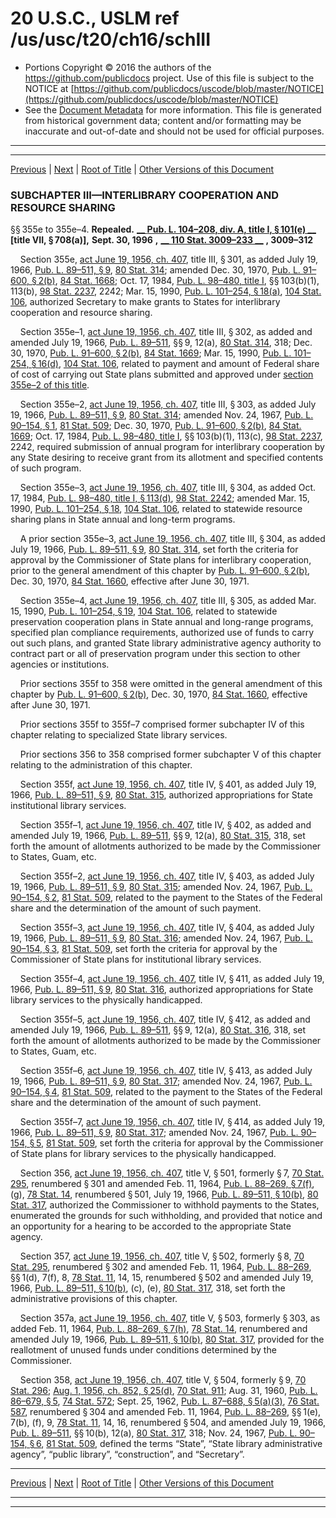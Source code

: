 ---
---

# 20 U.S.C., USLM ref /us/usc/t20/ch16/schIII

* Portions Copyright © 2016 the authors of the https://github.com/publicdocs project.
  Use of this file is subject to the NOTICE at [https://github.com/publicdocs/uscode/blob/master/NOTICE](https://github.com/publicdocs/uscode/blob/master/NOTICE)
* See the [Document Metadata](././../../../../..//README.md) for more information.
  This file is generated from historical government data; content and/or formatting may be inaccurate and out-of-date and should not be used for official purposes.

----------
----------

[Previous](./../../../../..//us/usc/t20/ch16/schII/m__us_usc_t20_ch16_schII.md) | [Next](./../../../../..//us/usc/t20/ch16/schIV/m__us_usc_t20_ch16_schIV.md) | [Root of Title](./../../../../../) | [Other Versions of this Document](https://publicdocs.github.io/go/links?ns=uslm&ref=%2Fus%2Fusc%2Ft20%2Fch16%2FschIII)

### SUBCHAPTER III—INTERLIBRARY COOPERATION AND RESOURCE SHARING

§§ 355e to 355e–4. __Repealed.__  __[__  __Pub. L. 104–208, div. A, title I, § 101(e)__  __][/us/pl/104/208/s101/e]__  __\[title VII, § 708(a)\],__  __Sept. 30, 1996__  __,__  __[__  __110 Stat. 3009–233__  __][/us/stat/110/3009-233]__  __, 3009–312__ 

    Section 355e, [act June 19, 1956, ch. 407][/us/act/1956-06-19/ch407], title III, § 301, as added July 19, 1966, [Pub. L. 89–511, § 9][/us/pl/89/511/s9], [80 Stat. 314][/us/stat/80/314]; amended Dec. 30, 1970, [Pub. L. 91–600, § 2(b)][/us/pl/91/600/s2/b], [84 Stat. 1668][/us/stat/84/1668]; Oct. 17, 1984, [Pub. L. 98–480, title I][/us/pl/98/480], §§ 103(b)(1), 113(b), [98 Stat. 2237][/us/stat/98/2237], 2242; Mar. 15, 1990, [Pub. L. 101–254, § 18(a)][/us/pl/101/254/s18/a], [104 Stat. 106][/us/stat/104/106], authorized Secretary to make grants to States for interlibrary cooperation and resource sharing.

    Section 355e–1, [act June 19, 1956, ch. 407][/us/act/1956-06-19/ch407], title III, § 302, as added and amended July 19, 1966, [Pub. L. 89–511][/us/pl/89/511], §§ 9, 12(a), [80 Stat. 314][/us/stat/80/314], 318; Dec. 30, 1970, [Pub. L. 91–600, § 2(b)][/us/pl/91/600/s2/b], [84 Stat. 1669][/us/stat/84/1669]; Mar. 15, 1990, [Pub. L. 101–254, § 16(d)][/us/pl/101/254/s16/d], [104 Stat. 106][/us/stat/104/106], related to payment and amount of Federal share of cost of carrying out State plans submitted and approved under [section 355e–2 of this title][/us/usc/t20/s355e–2].

    Section 355e–2, [act June 19, 1956, ch. 407][/us/act/1956-06-19/ch407], title III, § 303, as added July 19, 1966, [Pub. L. 89–511, § 9][/us/pl/89/511/s9], [80 Stat. 314][/us/stat/80/314]; amended Nov. 24, 1967, [Pub. L. 90–154, § 1][/us/pl/90/154/s1], [81 Stat. 509][/us/stat/81/509]; Dec. 30, 1970, [Pub. L. 91–600, § 2(b)][/us/pl/91/600/s2/b], [84 Stat. 1669][/us/stat/84/1669]; Oct. 17, 1984, [Pub. L. 98–480, title I][/us/pl/98/480], §§ 103(b)(1), 113(c), [98 Stat. 2237][/us/stat/98/2237], 2242, required submission of annual program for interlibrary cooperation by any State desiring to receive grant from its allotment and specified contents of such program.

    Section 355e–3, [act June 19, 1956, ch. 407][/us/act/1956-06-19/ch407], title III, § 304, as added Oct. 17, 1984, [Pub. L. 98–480, title I, § 113(d)][/us/pl/98/480/s113/d], [98 Stat. 2242][/us/stat/98/2242]; amended Mar. 15, 1990, [Pub. L. 101–254, § 18][/us/pl/101/254/s18], [104 Stat. 106][/us/stat/104/106], related to statewide resource sharing plans in State annual and long-term programs.

    A prior section 355e–3, [act June 19, 1956, ch. 407][/us/act/1956-06-19/ch407], title III, § 304, as added July 19, 1966, [Pub. L. 89–511, § 9][/us/pl/89/511/s9], [80 Stat. 314][/us/stat/80/314], set forth the criteria for approval by the Commissioner of State plans for interlibrary cooperation, prior to the general amendment of this chapter by [Pub. L. 91–600, § 2(b)][/us/pl/91/600/s2/b], Dec. 30, 1970, [84 Stat. 1660][/us/stat/84/1660], effective after June 30, 1971.

    Section 355e–4, [act June 19, 1956, ch. 407][/us/act/1956-06-19/ch407], title III, § 305, as added Mar. 15, 1990, [Pub. L. 101–254, § 19][/us/pl/101/254/s19], [104 Stat. 106][/us/stat/104/106], related to statewide preservation cooperation plans in State annual and long-range programs, specified plan compliance requirements, authorized use of funds to carry out such plans, and granted State library administrative agency authority to contract part or all of preservation program under this section to other agencies or institutions.

    Prior sections 355f to 358 were omitted in the general amendment of this chapter by [Pub. L. 91–600, § 2(b)][/us/pl/91/600/s2/b], Dec. 30, 1970, [84 Stat. 1660][/us/stat/84/1660], effective after June 30, 1971.

    Prior sections 355f to 355f–7 comprised former subchapter IV of this chapter relating to specialized State library services.

    Prior sections 356 to 358 comprised former subchapter V of this chapter relating to the administration of this chapter.

    Section 355f, [act June 19, 1956, ch. 407][/us/act/1956-06-19/ch407], title IV, § 401, as added July 19, 1966, [Pub. L. 89–511, § 9][/us/pl/89/511/s9], [80 Stat. 315][/us/stat/80/315], authorized appropriations for State institutional library services.

    Section 355f–1, [act June 19, 1956, ch. 407][/us/act/1956-06-19/ch407], title IV, § 402, as added and amended July 19, 1966, [Pub. L. 89–511][/us/pl/89/511], §§ 9, 12(a), [80 Stat. 315][/us/stat/80/315], 318, set forth the amount of allotments authorized to be made by the Commissioner to States, Guam, etc.

    Section 355f–2, [act June 19, 1956, ch. 407][/us/act/1956-06-19/ch407], title IV, § 403, as added July 19, 1966, [Pub. L. 89–511, § 9][/us/pl/89/511/s9], [80 Stat. 315][/us/stat/80/315]; amended Nov. 24, 1967, [Pub. L. 90–154, § 2][/us/pl/90/154/s2], [81 Stat. 509][/us/stat/81/509], related to the payment to the States of the Federal share and the determination of the amount of such payment.

    Section 355f–3, [act June 19, 1956, ch. 407][/us/act/1956-06-19/ch407], title IV, § 404, as added July 19, 1966, [Pub. L. 89–511, § 9][/us/pl/89/511/s9], [80 Stat. 316][/us/stat/80/316]; amended Nov. 24, 1967, [Pub. L. 90–154, § 3][/us/pl/90/154/s3], [81 Stat. 509][/us/stat/81/509], set forth the criteria for approval by the Commissioner of State plans for institutional library services.

    Section 355f–4, [act June 19, 1956, ch. 407][/us/act/1956-06-19/ch407], title IV, § 411, as added July 19, 1966, [Pub. L. 89–511, § 9][/us/pl/89/511/s9], [80 Stat. 316][/us/stat/80/316], authorized appropriations for State library services to the physically handicapped.

    Section 355f–5, [act June 19, 1956, ch. 407][/us/act/1956-06-19/ch407], title IV, § 412, as added and amended July 19, 1966, [Pub. L. 89–511][/us/pl/89/511], §§ 9, 12(a), [80 Stat. 316][/us/stat/80/316], 318, set forth the amount of allotments authorized to be made by the Commissioner to States, Guam, etc.

    Section 355f–6, [act June 19, 1956, ch. 407][/us/act/1956-06-19/ch407], title IV, § 413, as added July 19, 1966, [Pub. L. 89–511, § 9][/us/pl/89/511/s9], [80 Stat. 317][/us/stat/80/317]; amended Nov. 24, 1967, [Pub. L. 90–154, § 4][/us/pl/90/154/s4], [81 Stat. 509][/us/stat/81/509], related to the payment to the States of the Federal share and the determination of the amount of such payment.

    Section 355f–7, [act June 19, 1956, ch. 407][/us/act/1956-06-19/ch407], title IV, § 414, as added July 19, 1966, [Pub. L. 89–511, § 9][/us/pl/89/511/s9], [80 Stat. 317][/us/stat/80/317]; amended Nov. 24, 1967, [Pub. L. 90–154, § 5][/us/pl/90/154/s5], [81 Stat. 509][/us/stat/81/509], set forth the criteria for approval by the Commissioner of State plans for library services to the physically handicapped.

    Section 356, [act June 19, 1956, ch. 407][/us/act/1956-06-19/ch407], title V, § 501, formerly § 7, [70 Stat. 295][/us/stat/70/295], renumbered § 301 and amended Feb. 11, 1964, [Pub. L. 88–269, § 7(f)][/us/pl/88/269/s7/f], (g), [78 Stat. 14][/us/stat/78/14], renumbered § 501, July 19, 1966, [Pub. L. 89–511, § 10(b)][/us/pl/89/511/s10/b], [80 Stat. 317][/us/stat/80/317], authorized the Commissioner to withhold payments to the States, enumerated the grounds for such withholding, and provided that notice and an opportunity for a hearing to be accorded to the appropriate State agency.

    Section 357, [act June 19, 1956, ch. 407][/us/act/1956-06-19/ch407], title V, § 502, formerly § 8, [70 Stat. 295][/us/stat/70/295], renumbered § 302 and amended Feb. 11, 1964, [Pub. L. 88–269][/us/pl/88/269], §§ 1(d), 7(f), 8, [78 Stat. 11][/us/stat/78/11], 14, 15, renumbered § 502 and amended July 19, 1966, [Pub. L. 89–511, § 10(b)][/us/pl/89/511/s10/b], (c), (e), [80 Stat. 317][/us/stat/80/317], 318, set forth the administrative provisions of this chapter.

    Section 357a, [act June 19, 1956, ch. 407][/us/act/1956-06-19/ch407], title V, § 503, formerly § 303, as added Feb. 11, 1964, [Pub. L. 88–269, § 7(h)][/us/pl/88/269/s7/h], [78 Stat. 14][/us/stat/78/14], renumbered and amended July 19, 1966, [Pub. L. 89–511, § 10(b)][/us/pl/89/511/s10/b], [80 Stat. 317][/us/stat/80/317], provided for the reallotment of unused funds under conditions determined by the Commissioner.

    Section 358, [act June 19, 1956, ch. 407][/us/act/1956-06-19/ch407], title V, § 504, formerly § 9, [70 Stat. 296][/us/stat/70/296]; [Aug. 1, 1956, ch. 852, § 25(d)][/us/act/1956-08-01/ch852/s25/d], [70 Stat. 911][/us/stat/70/911]; Aug. 31, 1960, [Pub. L. 86–679, § 5][/us/pl/86/679/s5], [74 Stat. 572][/us/stat/74/572]; Sept. 25, 1962, [Pub. L. 87–688, § 5(a)(3)][/us/pl/87/688/s5/a/3], [76 Stat. 587][/us/stat/76/587], renumbered § 304 and amended Feb. 11, 1964, [Pub. L. 88–269][/us/pl/88/269], §§ 1(e), 7(b), (f), 9, [78 Stat. 11][/us/stat/78/11], 14, 16, renumbered § 504, and amended July 19, 1966, [Pub. L. 89–511][/us/pl/89/511], §§ 10(b), 12(a), [80 Stat. 317][/us/stat/80/317], 318; Nov. 24, 1967, [Pub. L. 90–154, § 6][/us/pl/90/154/s6], [81 Stat. 509][/us/stat/81/509], defined the terms “State”, “State library administrative agency”, “public library”, “construction”, and “Secretary”.

----------

[Previous](./../../../../..//us/usc/t20/ch16/schII/m__us_usc_t20_ch16_schII.md) | [Next](./../../../../..//us/usc/t20/ch16/schIV/m__us_usc_t20_ch16_schIV.md) | [Root of Title](./../../../../../) | [Other Versions of this Document](https://publicdocs.github.io/go/links?ns=uslm&ref=%2Fus%2Fusc%2Ft20%2Fch16%2FschIII)

----------
----------

[/us/pl/104/208/s101/e]: https://publicdocs.github.io/go/links?ns=uslm&ref=%2Fus%2Fpl%2F104%2F208%2Fs101%2Fe
[/us/stat/110/3009-233]: https://publicdocs.github.io/go/links?ns=uslm&ref=%2Fus%2Fstat%2F110%2F3009-233
[/us/act/1956-06-19/ch407]: https://publicdocs.github.io/go/links?ns=uslm&ref=%2Fus%2Fact%2F1956-06-19%2Fch407
[/us/pl/89/511/s9]: https://publicdocs.github.io/go/links?ns=uslm&ref=%2Fus%2Fpl%2F89%2F511%2Fs9
[/us/stat/80/314]: https://publicdocs.github.io/go/links?ns=uslm&ref=%2Fus%2Fstat%2F80%2F314
[/us/pl/91/600/s2/b]: https://publicdocs.github.io/go/links?ns=uslm&ref=%2Fus%2Fpl%2F91%2F600%2Fs2%2Fb
[/us/stat/84/1668]: https://publicdocs.github.io/go/links?ns=uslm&ref=%2Fus%2Fstat%2F84%2F1668
[/us/pl/98/480]: https://publicdocs.github.io/go/links?ns=uslm&ref=%2Fus%2Fpl%2F98%2F480
[/us/stat/98/2237]: https://publicdocs.github.io/go/links?ns=uslm&ref=%2Fus%2Fstat%2F98%2F2237
[/us/pl/101/254/s18/a]: https://publicdocs.github.io/go/links?ns=uslm&ref=%2Fus%2Fpl%2F101%2F254%2Fs18%2Fa
[/us/stat/104/106]: https://publicdocs.github.io/go/links?ns=uslm&ref=%2Fus%2Fstat%2F104%2F106
[/us/act/1956-06-19/ch407]: https://publicdocs.github.io/go/links?ns=uslm&ref=%2Fus%2Fact%2F1956-06-19%2Fch407
[/us/pl/89/511]: https://publicdocs.github.io/go/links?ns=uslm&ref=%2Fus%2Fpl%2F89%2F511
[/us/stat/80/314]: https://publicdocs.github.io/go/links?ns=uslm&ref=%2Fus%2Fstat%2F80%2F314
[/us/pl/91/600/s2/b]: https://publicdocs.github.io/go/links?ns=uslm&ref=%2Fus%2Fpl%2F91%2F600%2Fs2%2Fb
[/us/stat/84/1669]: https://publicdocs.github.io/go/links?ns=uslm&ref=%2Fus%2Fstat%2F84%2F1669
[/us/pl/101/254/s16/d]: https://publicdocs.github.io/go/links?ns=uslm&ref=%2Fus%2Fpl%2F101%2F254%2Fs16%2Fd
[/us/stat/104/106]: https://publicdocs.github.io/go/links?ns=uslm&ref=%2Fus%2Fstat%2F104%2F106
[/us/usc/t20/s355e–2]: https://publicdocs.github.io/go/links?ns=uslm&ref=%2Fus%2Fusc%2Ft20%2Fs355e%E2%80%932
[/us/act/1956-06-19/ch407]: https://publicdocs.github.io/go/links?ns=uslm&ref=%2Fus%2Fact%2F1956-06-19%2Fch407
[/us/pl/89/511/s9]: https://publicdocs.github.io/go/links?ns=uslm&ref=%2Fus%2Fpl%2F89%2F511%2Fs9
[/us/stat/80/314]: https://publicdocs.github.io/go/links?ns=uslm&ref=%2Fus%2Fstat%2F80%2F314
[/us/pl/90/154/s1]: https://publicdocs.github.io/go/links?ns=uslm&ref=%2Fus%2Fpl%2F90%2F154%2Fs1
[/us/stat/81/509]: https://publicdocs.github.io/go/links?ns=uslm&ref=%2Fus%2Fstat%2F81%2F509
[/us/pl/91/600/s2/b]: https://publicdocs.github.io/go/links?ns=uslm&ref=%2Fus%2Fpl%2F91%2F600%2Fs2%2Fb
[/us/stat/84/1669]: https://publicdocs.github.io/go/links?ns=uslm&ref=%2Fus%2Fstat%2F84%2F1669
[/us/pl/98/480]: https://publicdocs.github.io/go/links?ns=uslm&ref=%2Fus%2Fpl%2F98%2F480
[/us/stat/98/2237]: https://publicdocs.github.io/go/links?ns=uslm&ref=%2Fus%2Fstat%2F98%2F2237
[/us/act/1956-06-19/ch407]: https://publicdocs.github.io/go/links?ns=uslm&ref=%2Fus%2Fact%2F1956-06-19%2Fch407
[/us/pl/98/480/s113/d]: https://publicdocs.github.io/go/links?ns=uslm&ref=%2Fus%2Fpl%2F98%2F480%2Fs113%2Fd
[/us/stat/98/2242]: https://publicdocs.github.io/go/links?ns=uslm&ref=%2Fus%2Fstat%2F98%2F2242
[/us/pl/101/254/s18]: https://publicdocs.github.io/go/links?ns=uslm&ref=%2Fus%2Fpl%2F101%2F254%2Fs18
[/us/stat/104/106]: https://publicdocs.github.io/go/links?ns=uslm&ref=%2Fus%2Fstat%2F104%2F106
[/us/act/1956-06-19/ch407]: https://publicdocs.github.io/go/links?ns=uslm&ref=%2Fus%2Fact%2F1956-06-19%2Fch407
[/us/pl/89/511/s9]: https://publicdocs.github.io/go/links?ns=uslm&ref=%2Fus%2Fpl%2F89%2F511%2Fs9
[/us/stat/80/314]: https://publicdocs.github.io/go/links?ns=uslm&ref=%2Fus%2Fstat%2F80%2F314
[/us/pl/91/600/s2/b]: https://publicdocs.github.io/go/links?ns=uslm&ref=%2Fus%2Fpl%2F91%2F600%2Fs2%2Fb
[/us/stat/84/1660]: https://publicdocs.github.io/go/links?ns=uslm&ref=%2Fus%2Fstat%2F84%2F1660
[/us/act/1956-06-19/ch407]: https://publicdocs.github.io/go/links?ns=uslm&ref=%2Fus%2Fact%2F1956-06-19%2Fch407
[/us/pl/101/254/s19]: https://publicdocs.github.io/go/links?ns=uslm&ref=%2Fus%2Fpl%2F101%2F254%2Fs19
[/us/stat/104/106]: https://publicdocs.github.io/go/links?ns=uslm&ref=%2Fus%2Fstat%2F104%2F106
[/us/pl/91/600/s2/b]: https://publicdocs.github.io/go/links?ns=uslm&ref=%2Fus%2Fpl%2F91%2F600%2Fs2%2Fb
[/us/stat/84/1660]: https://publicdocs.github.io/go/links?ns=uslm&ref=%2Fus%2Fstat%2F84%2F1660
[/us/act/1956-06-19/ch407]: https://publicdocs.github.io/go/links?ns=uslm&ref=%2Fus%2Fact%2F1956-06-19%2Fch407
[/us/pl/89/511/s9]: https://publicdocs.github.io/go/links?ns=uslm&ref=%2Fus%2Fpl%2F89%2F511%2Fs9
[/us/stat/80/315]: https://publicdocs.github.io/go/links?ns=uslm&ref=%2Fus%2Fstat%2F80%2F315
[/us/act/1956-06-19/ch407]: https://publicdocs.github.io/go/links?ns=uslm&ref=%2Fus%2Fact%2F1956-06-19%2Fch407
[/us/pl/89/511]: https://publicdocs.github.io/go/links?ns=uslm&ref=%2Fus%2Fpl%2F89%2F511
[/us/stat/80/315]: https://publicdocs.github.io/go/links?ns=uslm&ref=%2Fus%2Fstat%2F80%2F315
[/us/act/1956-06-19/ch407]: https://publicdocs.github.io/go/links?ns=uslm&ref=%2Fus%2Fact%2F1956-06-19%2Fch407
[/us/pl/89/511/s9]: https://publicdocs.github.io/go/links?ns=uslm&ref=%2Fus%2Fpl%2F89%2F511%2Fs9
[/us/stat/80/315]: https://publicdocs.github.io/go/links?ns=uslm&ref=%2Fus%2Fstat%2F80%2F315
[/us/pl/90/154/s2]: https://publicdocs.github.io/go/links?ns=uslm&ref=%2Fus%2Fpl%2F90%2F154%2Fs2
[/us/stat/81/509]: https://publicdocs.github.io/go/links?ns=uslm&ref=%2Fus%2Fstat%2F81%2F509
[/us/act/1956-06-19/ch407]: https://publicdocs.github.io/go/links?ns=uslm&ref=%2Fus%2Fact%2F1956-06-19%2Fch407
[/us/pl/89/511/s9]: https://publicdocs.github.io/go/links?ns=uslm&ref=%2Fus%2Fpl%2F89%2F511%2Fs9
[/us/stat/80/316]: https://publicdocs.github.io/go/links?ns=uslm&ref=%2Fus%2Fstat%2F80%2F316
[/us/pl/90/154/s3]: https://publicdocs.github.io/go/links?ns=uslm&ref=%2Fus%2Fpl%2F90%2F154%2Fs3
[/us/stat/81/509]: https://publicdocs.github.io/go/links?ns=uslm&ref=%2Fus%2Fstat%2F81%2F509
[/us/act/1956-06-19/ch407]: https://publicdocs.github.io/go/links?ns=uslm&ref=%2Fus%2Fact%2F1956-06-19%2Fch407
[/us/pl/89/511/s9]: https://publicdocs.github.io/go/links?ns=uslm&ref=%2Fus%2Fpl%2F89%2F511%2Fs9
[/us/stat/80/316]: https://publicdocs.github.io/go/links?ns=uslm&ref=%2Fus%2Fstat%2F80%2F316
[/us/act/1956-06-19/ch407]: https://publicdocs.github.io/go/links?ns=uslm&ref=%2Fus%2Fact%2F1956-06-19%2Fch407
[/us/pl/89/511]: https://publicdocs.github.io/go/links?ns=uslm&ref=%2Fus%2Fpl%2F89%2F511
[/us/stat/80/316]: https://publicdocs.github.io/go/links?ns=uslm&ref=%2Fus%2Fstat%2F80%2F316
[/us/act/1956-06-19/ch407]: https://publicdocs.github.io/go/links?ns=uslm&ref=%2Fus%2Fact%2F1956-06-19%2Fch407
[/us/pl/89/511/s9]: https://publicdocs.github.io/go/links?ns=uslm&ref=%2Fus%2Fpl%2F89%2F511%2Fs9
[/us/stat/80/317]: https://publicdocs.github.io/go/links?ns=uslm&ref=%2Fus%2Fstat%2F80%2F317
[/us/pl/90/154/s4]: https://publicdocs.github.io/go/links?ns=uslm&ref=%2Fus%2Fpl%2F90%2F154%2Fs4
[/us/stat/81/509]: https://publicdocs.github.io/go/links?ns=uslm&ref=%2Fus%2Fstat%2F81%2F509
[/us/act/1956-06-19/ch407]: https://publicdocs.github.io/go/links?ns=uslm&ref=%2Fus%2Fact%2F1956-06-19%2Fch407
[/us/pl/89/511/s9]: https://publicdocs.github.io/go/links?ns=uslm&ref=%2Fus%2Fpl%2F89%2F511%2Fs9
[/us/stat/80/317]: https://publicdocs.github.io/go/links?ns=uslm&ref=%2Fus%2Fstat%2F80%2F317
[/us/pl/90/154/s5]: https://publicdocs.github.io/go/links?ns=uslm&ref=%2Fus%2Fpl%2F90%2F154%2Fs5
[/us/stat/81/509]: https://publicdocs.github.io/go/links?ns=uslm&ref=%2Fus%2Fstat%2F81%2F509
[/us/act/1956-06-19/ch407]: https://publicdocs.github.io/go/links?ns=uslm&ref=%2Fus%2Fact%2F1956-06-19%2Fch407
[/us/stat/70/295]: https://publicdocs.github.io/go/links?ns=uslm&ref=%2Fus%2Fstat%2F70%2F295
[/us/pl/88/269/s7/f]: https://publicdocs.github.io/go/links?ns=uslm&ref=%2Fus%2Fpl%2F88%2F269%2Fs7%2Ff
[/us/stat/78/14]: https://publicdocs.github.io/go/links?ns=uslm&ref=%2Fus%2Fstat%2F78%2F14
[/us/pl/89/511/s10/b]: https://publicdocs.github.io/go/links?ns=uslm&ref=%2Fus%2Fpl%2F89%2F511%2Fs10%2Fb
[/us/stat/80/317]: https://publicdocs.github.io/go/links?ns=uslm&ref=%2Fus%2Fstat%2F80%2F317
[/us/act/1956-06-19/ch407]: https://publicdocs.github.io/go/links?ns=uslm&ref=%2Fus%2Fact%2F1956-06-19%2Fch407
[/us/stat/70/295]: https://publicdocs.github.io/go/links?ns=uslm&ref=%2Fus%2Fstat%2F70%2F295
[/us/pl/88/269]: https://publicdocs.github.io/go/links?ns=uslm&ref=%2Fus%2Fpl%2F88%2F269
[/us/stat/78/11]: https://publicdocs.github.io/go/links?ns=uslm&ref=%2Fus%2Fstat%2F78%2F11
[/us/pl/89/511/s10/b]: https://publicdocs.github.io/go/links?ns=uslm&ref=%2Fus%2Fpl%2F89%2F511%2Fs10%2Fb
[/us/stat/80/317]: https://publicdocs.github.io/go/links?ns=uslm&ref=%2Fus%2Fstat%2F80%2F317
[/us/act/1956-06-19/ch407]: https://publicdocs.github.io/go/links?ns=uslm&ref=%2Fus%2Fact%2F1956-06-19%2Fch407
[/us/pl/88/269/s7/h]: https://publicdocs.github.io/go/links?ns=uslm&ref=%2Fus%2Fpl%2F88%2F269%2Fs7%2Fh
[/us/stat/78/14]: https://publicdocs.github.io/go/links?ns=uslm&ref=%2Fus%2Fstat%2F78%2F14
[/us/pl/89/511/s10/b]: https://publicdocs.github.io/go/links?ns=uslm&ref=%2Fus%2Fpl%2F89%2F511%2Fs10%2Fb
[/us/stat/80/317]: https://publicdocs.github.io/go/links?ns=uslm&ref=%2Fus%2Fstat%2F80%2F317
[/us/act/1956-06-19/ch407]: https://publicdocs.github.io/go/links?ns=uslm&ref=%2Fus%2Fact%2F1956-06-19%2Fch407
[/us/stat/70/296]: https://publicdocs.github.io/go/links?ns=uslm&ref=%2Fus%2Fstat%2F70%2F296
[/us/act/1956-08-01/ch852/s25/d]: https://publicdocs.github.io/go/links?ns=uslm&ref=%2Fus%2Fact%2F1956-08-01%2Fch852%2Fs25%2Fd
[/us/stat/70/911]: https://publicdocs.github.io/go/links?ns=uslm&ref=%2Fus%2Fstat%2F70%2F911
[/us/pl/86/679/s5]: https://publicdocs.github.io/go/links?ns=uslm&ref=%2Fus%2Fpl%2F86%2F679%2Fs5
[/us/stat/74/572]: https://publicdocs.github.io/go/links?ns=uslm&ref=%2Fus%2Fstat%2F74%2F572
[/us/pl/87/688/s5/a/3]: https://publicdocs.github.io/go/links?ns=uslm&ref=%2Fus%2Fpl%2F87%2F688%2Fs5%2Fa%2F3
[/us/stat/76/587]: https://publicdocs.github.io/go/links?ns=uslm&ref=%2Fus%2Fstat%2F76%2F587
[/us/pl/88/269]: https://publicdocs.github.io/go/links?ns=uslm&ref=%2Fus%2Fpl%2F88%2F269
[/us/stat/78/11]: https://publicdocs.github.io/go/links?ns=uslm&ref=%2Fus%2Fstat%2F78%2F11
[/us/pl/89/511]: https://publicdocs.github.io/go/links?ns=uslm&ref=%2Fus%2Fpl%2F89%2F511
[/us/stat/80/317]: https://publicdocs.github.io/go/links?ns=uslm&ref=%2Fus%2Fstat%2F80%2F317
[/us/pl/90/154/s6]: https://publicdocs.github.io/go/links?ns=uslm&ref=%2Fus%2Fpl%2F90%2F154%2Fs6
[/us/stat/81/509]: https://publicdocs.github.io/go/links?ns=uslm&ref=%2Fus%2Fstat%2F81%2F509


